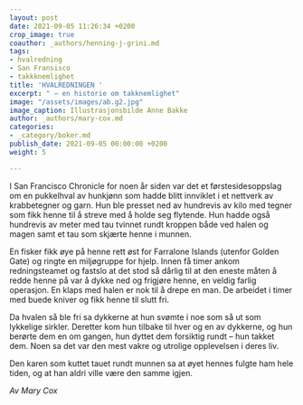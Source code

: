 ```yaml
---
layout: post
date: 2021-09-05 11:26:34 +0200
crop_image: true
coauthor: _authors/henning-j-grini.md
tags:
- hvalredning
- San Fransisco
- takkknemlighet
title: 'HVALREDNINGEN '
excerpt: " – en historie om takknemlighet"
image: "/assets/images/ab.g2.jpg"
image_caption: Illustrasjonsbilde Anne Bakke
author: _authors/mary-cox.md
categories:
- _category/boker.md
publish_date: 2021-09-05 00:00:00 +0200
weight: 5

---
```

I San Francisco Chronicle for noen år siden var det et førstesidesoppslag om en pukkelhval av hunkjønn som hadde blitt innviklet i et nettverk av krabbetegner og garn. Hun ble presset ned av hundrevis av kilo med tegner som fikk henne til å streve med å holde seg flytende. Hun hadde også hundrevis av meter med tau tvinnet rundt kroppen både ved halen og magen samt et tau som skjærte henne i munnen.

En fisker fikk øye på henne rett øst for Farralone Islands (utenfor Golden Gate) og ringte en miljøgruppe for hjelp. Innen få timer ankom redningsteamet og fastslo at det stod så dårlig til at den eneste måten å redde henne på var å dykke ned og frigjøre henne, en veldig farlig operasjon. En klaps med halen er nok til å drepe en man. De arbeidet i timer med buede kniver og fikk henne til slutt fri.

Da hvalen så ble fri sa dykkerne at hun svømte i noe som så ut som lykkelige sirkler. Deretter kom hun tilbake til hver og en av dykkerne, og hun berørte dem en om gangen, hun dyttet dem forsiktig rundt – hun takket dem. Noen sa det var den mest vakre og utrolige opplevelsen i deres liv.

Den karen som kuttet tauet rundt munnen sa at øyet hennes fulgte ham hele tiden, og at han aldri ville være den samme igjen.

_Av Mary Cox_